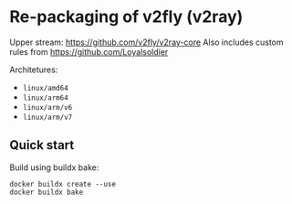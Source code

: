 # Re-packaging of v2fly (v2ray)

Upper stream: https://github.com/v2fly/v2ray-core
Also includes custom rules from https://github.com/Loyalsoldier

Architetures:

- `linux/amd64`
- `linux/arm64`
- `linux/arm/v6`
- `linux/arm/v7`

## Quick start

Build using buildx bake:

```shell
docker buildx create --use
docker buildx bake
```
